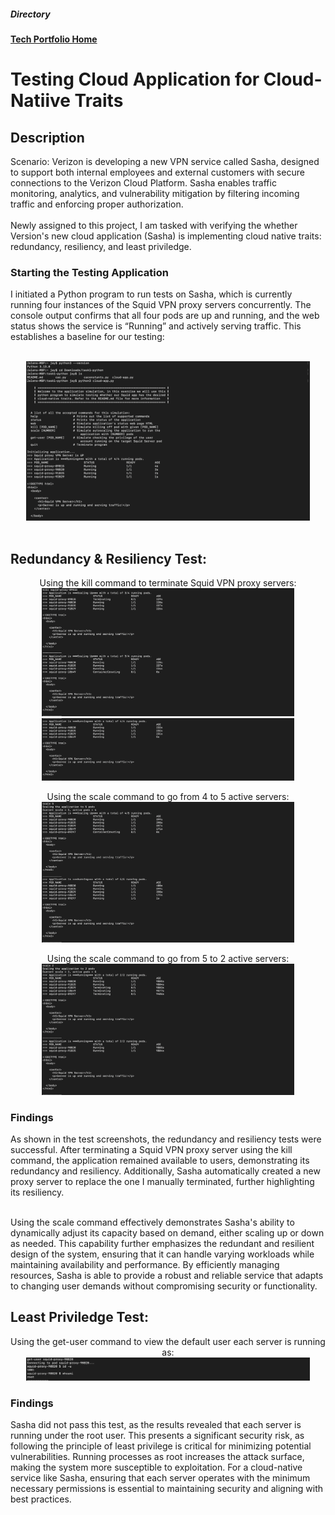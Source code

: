 <h5>Directory</h5> 

<b>[Tech Portfolio Home](https://github.com/Jays1115/Jalen-Smith.git)</b>

# Testing Cloud Application for Cloud-Natiive Traits

<h2>Description</h2>
Scenario: Verizon is developing a new VPN service called Sasha, designed to support both internal employees and external customers with secure connections to the Verizon Cloud Platform. Sasha enables traffic monitoring, analytics, and vulnerability mitigation by filtering incoming traffic and enforcing proper authorization.
<br/><br/>
Newly assigned to this project, I am tasked with verifying the whether Version's new cloud application (Sasha) is implementing cloud native traits: redundancy, resiliency, and least priviledge.
<br>

<h3>Starting the Testing Application</h3>
I initiated a Python program to run tests on Sasha, which is currently running four instances of the Squid VPN proxy servers concurrently. The console output confirms that all four pods are up and running, and the web status shows the service is “Running” and actively serving traffic. This establishes a baseline for our testing: <br/><br/>
<p align="center">
<img src="images/Screenshot 2024-10-23 at 8.54.32 AM.png" height="90%" width="90%" alt="Disk Sanitization Steps"/>
<br/>
<br/>


<h2>Redundancy & Resiliency Test:</h2>
<p align="center">
Using the kill command to terminate Squid VPN proxy servers: <br/>
<img src="images/Screenshot 2024-10-23 at 8.58.21 AM.png" height="90%" width="80%" alt="Disk Sanitization Steps"/>
<br />
<img src="images/Screenshot 2024-10-23 at 8.58.52 AM.png" height="90%" width="80%" alt="Disk Sanitization Steps"/>
<br />

<p align="center">
Using the scale command to go from 4 to 5 active servers: <br/>
<img src="images/Screenshot 2024-10-23 at 9.00.20 AM.png" height="90%" width="80%" alt="Disk Sanitization Steps"/>
<br />

<p align="center">
Using the scale command to go from 5 to 2 active servers: <br/>
<img src="images/Screenshot 2024-10-23 at 11.36.47 AM.png" height="90%" width="80%" alt="Disk Sanitization Steps"/>
<br />

<h3>Findings</h3>
As shown in the test screenshots, the redundancy and resiliency tests were successful. After terminating a Squid VPN proxy server using the kill command, the application remained available to users, demonstrating its redundancy and resiliency. Additionally, Sasha automatically created a new proxy server to replace the one I manually terminated, further highlighting its resiliency.<br/><br/>

Using the scale command effectively demonstrates Sasha's ability to dynamically adjust its capacity based on demand, either scaling up or down as needed. This capability further emphasizes the redundant and resilient design of the system, ensuring that it can handle varying workloads while maintaining availability and performance. By efficiently managing resources, Sasha is able to provide a robust and reliable service that adapts to changing user demands without compromising security or functionality.

<h2>Least Priviledge Test:</h2>
<p align="center">
Using the get-user command to view the default user each server is running as:  <br/>
<img src="images/Screenshot 2024-10-23 at 11.22.07 AM.png" height="90%" width="90%" alt="Disk Sanitization Steps"/>

<h3>Findings</h3>
Sasha did not pass this test, as the results revealed that each server is running under the root user. This presents a significant security risk, as following the principle of least privilege is critical for minimizing potential vulnerabilities. Running processes as root increases the attack surface, making the system more susceptible to exploitation. For a cloud-native service like Sasha, ensuring that each server operates with the minimum necessary permissions is essential to maintaining security and aligning with best practices. <br/><br/>
